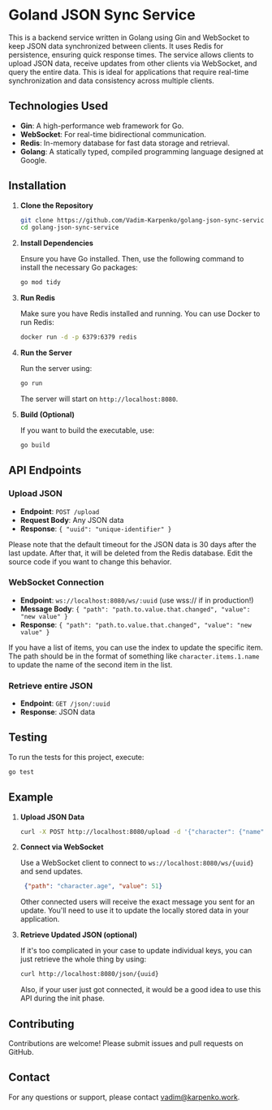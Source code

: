 # Goland JSON Sync Service



This is a backend service written in Golang using Gin and WebSocket to keep JSON data synchronized between clients. It uses Redis for persistence, ensuring quick response times. The service allows clients to upload JSON data, receive updates from other clients via WebSocket, and query the entire data. This is ideal for applications that require real-time synchronization and data consistency across multiple clients.


## Technologies Used

- **Gin**: A high-performance web framework for Go.
- **WebSocket**: For real-time bidirectional communication.
- **Redis**: In-memory database for fast data storage and retrieval.
- **Golang**: A statically typed, compiled programming language designed at Google. 


## Installation

1. **Clone the Repository**
    ```bash
    git clone https://github.com/Vadim-Karpenko/golang-json-sync-service.git
    cd golang-json-sync-service
    ```
2. **Install Dependencies**

    Ensure you have Go installed. Then, use the following command to install the necessary Go packages:
    ```bash
   go mod tidy
   ```

3. **Run Redis**

   Make sure you have Redis installed and running. You can use Docker to run Redis:
    ```bash
   docker run -d -p 6379:6379 redis
    ```

4. **Run the Server**

   Run the server using:
    ```bash
   go run
    ```

    The server will start on `http://localhost:8080`.

5. **Build (Optional)**

    If you want to build the executable, use:
    ```bash
    go build
    ```
## API Endpoints

### Upload JSON

- **Endpoint**: `POST /upload`
- **Request Body**: Any JSON data
- **Response**: `{ "uuid": "unique-identifier" }`

Please note that the default timeout for the JSON data is 30 days after the last update. After that, it will be deleted from the Redis database. Edit the source code if you want to change this behavior.

### WebSocket Connection

- **Endpoint**: `ws://localhost:8080/ws/:uuid` (use wss:// if in production!)
- **Message Body**: `{ "path": "path.to.value.that.changed", "value": "new value" }`
- **Response**: `{ "path": "path.to.value.that.changed", "value": "new value" }`

If you have a list of items, you can use the index to update the specific item. The path should be in the format of something like `character.items.1.name` to update the name of the second item in the list.

### Retrieve entire JSON

- **Endpoint**: `GET /json/:uuid`
- **Response**: JSON data

## Testing

To run the tests for this project, execute:
```bash
go test
```
## Example

1. **Upload JSON Data**
    ```bash
   curl -X POST http://localhost:8080/upload -d '{"character": {"name": "Frodo", "age": 50, "items": ["cloak", "ring"]}}' -H "Content-Type: application/json"
    ```

2. **Connect via WebSocket**

   Use a WebSocket client to connect to `ws://localhost:8080/ws/{uuid}` and send updates.

   ```json
    {"path": "character.age", "value": 51}
   ```

   Other connected users will receive the exact message you sent for an update. You'll need to use it to update the locally stored data in your application.

3. **Retrieve Updated JSON (optional)**

    If it's too complicated in your case to update individual keys, you can just retrieve the whole thing by using:
    ```bash
    curl http://localhost:8080/json/{uuid}
    ```
    Also, if your user just got connected, it would be a good idea to use this API during the init phase.

## Contributing

Contributions are welcome! Please submit issues and pull requests on GitHub.

## Contact

For any questions or support, please contact [vadim@karpenko.work](mailto:vadim@karpenko.work).
